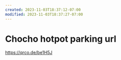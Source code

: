 ```yaml
---
created: 2023-11-03T18:37:12-07:00
modified: 2023-11-03T18:37:27-07:00
---
```


# Chocho hotpot parking url

https://qrco.de/be1H5J
